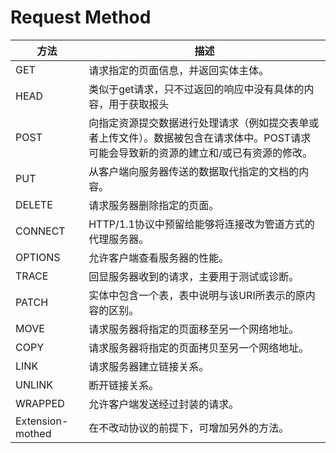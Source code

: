 # Request Method

| 方法               | 描述                                                                     |
|------------------|------------------------------------------------------------------------|
| GET              | 请求指定的页面信息，并返回实体主体。                                                     |
| HEAD             | 类似于get请求，只不过返回的响应中没有具体的内容，用于获取报头                                       |
| POST             | 向指定资源提交数据进行处理请求（例如提交表单或者上传文件）。数据被包含在请求体中。POST请求可能会导致新的资源的建立和/或已有资源的修改。 |
| PUT              | 从客户端向服务器传送的数据取代指定的文档的内容。                                               |
| DELETE           | 请求服务器删除指定的页面。                                                          |
| CONNECT          | HTTP/1.1协议中预留给能够将连接改为管道方式的代理服务器。                                       |
| OPTIONS          | 允许客户端查看服务器的性能。                                                         |
| TRACE            | 回显服务器收到的请求，主要用于测试或诊断。                                                  |
| PATCH            | 实体中包含一个表，表中说明与该URI所表示的原内容的区别。                                          |
| MOVE             | 请求服务器将指定的页面移至另一个网络地址。                                                  |
| COPY             | 请求服务器将指定的页面拷贝至另一个网络地址。                                                 |
| LINK             | 请求服务器建立链接关系。                                                           |
| UNLINK           | 断开链接关系。                                                                |
| WRAPPED          | 允许客户端发送经过封装的请求。                                                        |
| Extension-mothed | 在不改动协议的前提下，可增加另外的方法。                                                   |
